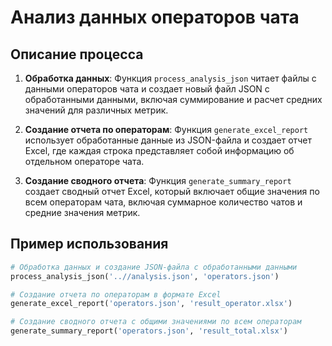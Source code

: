 # Анализ данных операторов чата

## Описание процесса

1. **Обработка данных**: Функция `process_analysis_json` читает файлы с данными операторов чата и создает новый файл JSON с обработанными данными, включая суммирование и расчет средних значений для различных метрик.

2. **Создание отчета по операторам**: Функция `generate_excel_report` использует обработанные данные из JSON-файла и создает отчет Excel, где каждая строка представляет собой информацию об отдельном операторе чата.

3. **Создание сводного отчета**: Функция `generate_summary_report` создает сводный отчет Excel, который включает общие значения по всем операторам чата, включая суммарное количество чатов и средние значения метрик.

## Пример использования

```python
# Обработка данных и создание JSON-файла с обработанными данными
process_analysis_json('..//analysis.json', 'operators.json')

# Создание отчета по операторам в формате Excel
generate_excel_report('operators.json', 'result_operator.xlsx')

# Создание сводного отчета с общими значениями по всем операторам
generate_summary_report('operators.json', 'result_total.xlsx')
```